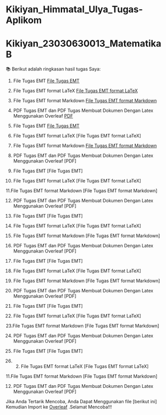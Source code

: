 # Kikiyan_Himmatal_Ulya_Tugas-Aplikom
# Kikiyan_23030630013_MatematikaB
📚 Berikut adalah ringkasan hasil tugas Saya:

1. File Tugas EMT
[File Tugas EMT](https://github.com/kikiyhimma22/Kikiyan_Himmatal_Ulya_Tugas-Aplikom/blob/d59c9ec2bc0d78cc776170fb279ad732ff2966b0/1_EMT_Aljabar.en)

2. File Tugas EMT format LaTeX
[File Tugas EMT format LaTeX](https://github.com/kikiyhimma22/Kikiyan_Himmatal_Ulya_Tugas-Aplikom/blob/5c9c5796c76d97a16e3dc1b150937a9d6871ea22/1_EMT_Aljabar.tex)

3. File Tugas EMT format Markdown
[File Tugas EMT format Markdown](https://github.com/kikiyhimma22/Kikiyan_Himmatal_Ulya_Tugas-Aplikom/blob/7c7352718b1fa8d67dd7976b2da96f623adf9564/1_EMT_Aljabar.md)

4. PDF Tugas EMT dan PDF Tugas Membuat Dokumen Dengan Latex Menggunakan Overleaf
[PDF](https://github.com/kikiyhimma22/Kikiyan_Himmatal_Ulya_Tugas-Aplikom/blob/627edaf658e3c2c95c1c3840318cbcffdcb86e48/1_EMT_Aljabar.pdf)

5. File Tugas EMT
[File Tugas EMT](https://github.com/kikiyhimma22/Kikiyan_Himmatal_Ulya_Tugas-Aplikom/blob/b804692f90f6d6a33f89e01892d24a8abf059ce6/2_EMT_2D.en)

6. File Tugas EMT format LaTeX
[File Tugas EMT format LaTeX]

7. File Tugas EMT format Markdown
[File Tugas EMT format Markdown](https://github.com/kikiyhimma22/Kikiyan_Himmatal_Ulya_Tugas-Aplikom/blob/47b652b07401f9394eddd8e0049129d9788df652/2_EMT_2D.md)

8. PDF Tugas EMT dan PDF Tugas Membuat Dokumen Dengan Latex Menggunakan Overleaf
[PDF]

9. File Tugas EMT
[File Tugas EMT]

10. File Tugas EMT format LaTeX
[File Tugas EMT format LaTeX]

11.File Tugas EMT format Markdown
[File Tugas EMT format Markdown]

12. PDF Tugas EMT dan PDF Tugas Membuat Dokumen Dengan Latex Menggunakan Overleaf
[PDF]

13. File Tugas EMT
[File Tugas EMT]

14. File Tugas EMT format LaTeX
[File Tugas EMT format LaTeX]

15. File Tugas EMT format Markdown
[File Tugas EMT format Markdown]

16. PDF Tugas EMT dan PDF Tugas Membuat Dokumen Dengan Latex Menggunakan Overleaf
[PDF]

17. File Tugas EMT
[File Tugas EMT]

18. File Tugas EMT format LaTeX
[File Tugas EMT format LaTeX]

19. File Tugas EMT format Markdown
[File Tugas EMT format Markdown]

20. PDF Tugas EMT dan PDF Tugas Membuat Dokumen Dengan Latex Menggunakan Overleaf
[PDF]

21. File Tugas EMT
[File Tugas EMT]

22. File Tugas EMT format LaTeX
[File Tugas EMT format LaTeX]

23.File Tugas EMT format Markdown
[File Tugas EMT format Markdown]

24. PDF Tugas EMT dan PDF Tugas Membuat Dokumen Dengan Latex Menggunakan Overleaf
[PDF]

25. File Tugas EMT
[File Tugas EMT]

10. 2. File Tugas EMT format LaTeX
[File Tugas EMT format LaTeX]

11.File Tugas EMT format Markdown
[File Tugas EMT format Markdown]

12. PDF Tugas EMT dan PDF Tugas Membuat Dokumen Dengan Latex Menggunakan Overleaf
[PDF]

Jika Anda Tertarik Mencoba, Anda Dapat Menggunakan file [berikut ini]
 Kemudian Import ke [Overleaf](https://www.overleaf.com/) .Selamat Mencoba!!!
